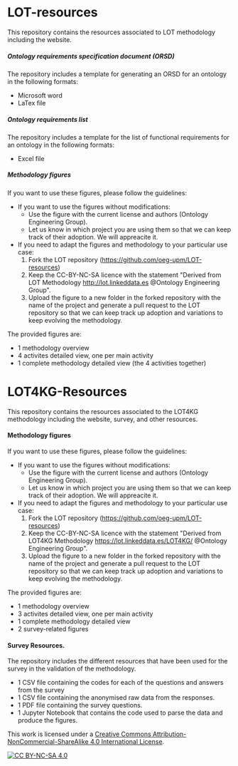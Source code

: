 # LOT-resources
This repository contains the resources associated to LOT methodology including the website.

##### Ontology requirements specification document (ORSD)
The repository includes a template for generating an ORSD for an ontology in the following formats: 
* Microsoft word
* LaTex file

##### Ontology requirements list
The repository includes a template for the list of functional requirements for an ontology in the following formats: 
* Excel file
 
##### Methodology figures
If you want to use these figures, please follow the guidelines:
* If you want to use the figures without modifications:
    * Use the figure with the current license and authors (Ontology Engineering Group).
    * Let us know in which project you are using them so that we can keep track of their adoption. We will appreacite it.
* If you need to adapt the figures and methodology to your particular use case:
    1. Fork the LOT repository (https://github.com/oeg-upm/LOT-resources) 
    2.  Keep the CC-BY-NC-SA licence with the statement "Derived from LOT Methodology http://lot.linkeddata.es @Ontology Engineering Group".
    3. Upload the figure to a new folder in the forked repository with the name of the project and generate a pull request to the LOT repository so that we can keep track up adoption and variations to keep evolving the methodology.

The provided figures are:
* 1 methodology overview
* 4 activites detailed view, one per main activity
* 1 complete methodology detailed view (the 4 activities together)


# LOT4KG-Resources
This repository contains the resources associated to the LOT4KG methodology including the website, survey, and other resources.

#### Methodology figures
If you want to use these figures, please follow the guidelines:
* If you want to use the figures without modifications:
    * Use the figure with the current license and authors (Ontology Engineering Group).
    * Let us know in which project you are using them so that we can keep track of their adoption. We will appreacite it.
* If you need to adapt the figures and methodology to your particular use case:
    1. Fork the LOT repository (https://github.com/oeg-upm/LOT-resources) 
    2.  Keep the CC-BY-NC-SA licence with the statement "Derived from LOT4KG Methodology https://lot.linkeddata.es/LOT4KG/ @Ontology Engineering Group".
    3. Upload the figure to a new folder in the forked repository with the name of the project and generate a pull request to the LOT repository so that we can keep track up adoption and variations to keep evolving the methodology.

The provided figures are:
* 1 methodology overview
* 3 activites detailed view, one per main activity
* 1 complete methodology detailed view
* 2 survey-related figures

#### Survey Resources.
The repository includes the different resources that have been used for the survey in the validation of the methodology.
* 1 CSV file containing the codes for each of the questions and answers from the survey
* 1 CSV file containing the anonymised raw data from the responses.
* 1 PDF file containing the survey questions.
* 1 Jupyter Notebook that contains the code used to parse the data and produce the figures.

This work is licensed under a
[Creative Commons Attribution-NonCommercial-ShareAlike 4.0 International License][cc-by-nc-sa].

[![CC BY-NC-SA 4.0][cc-by-nc-sa-image]][cc-by-nc-sa]

[cc-by-nc-sa]: https://creativecommons.org/licenses/by-nc-sa/4.0/
[cc-by-nc-sa-image]: https://licensebuttons.net/l/by-nc-sa/4.0/88x31.png
[cc-by-nc-sa-shield]: https://img.shields.io/badge/License-CC%20BY--NC--SA%204.0-lightgrey.svg
